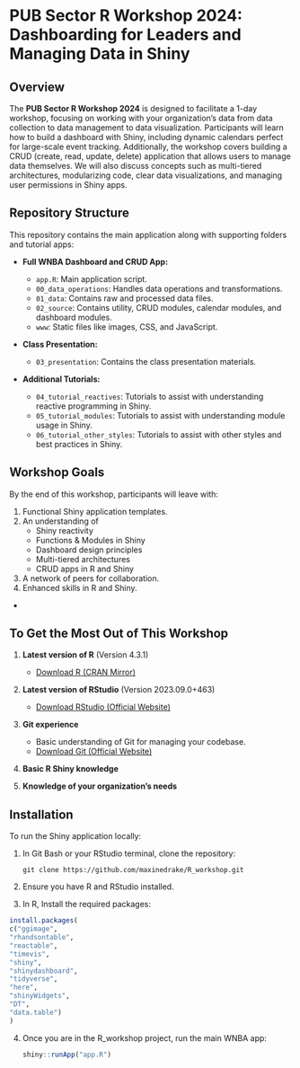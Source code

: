 # PUB Sector R Workshop 2024: Dashboarding for Leaders and Managing Data in Shiny

## Overview

The **PUB Sector R Workshop 2024** is designed to facilitate a 1-day workshop, focusing on working with your organization’s data from data collection to data management to data visualization. Participants will learn how to build a dashboard with Shiny, including dynamic calendars perfect for large-scale event tracking. Additionally, the workshop covers building a CRUD (create, read, update, delete) application that allows users to manage data themselves. We will also discuss concepts such as multi-tiered architectures, modularizing code, clear data visualizations, and managing user permissions in Shiny apps.

## Repository Structure

This repository contains the main application along with supporting folders and tutorial apps:

- **Full WNBA Dashboard and CRUD App:**
  - `app.R`: Main application script.
  - `00_data_operations`: Handles data operations and transformations.
  - `01_data`: Contains raw and processed data files.
  - `02_source`: Contains utility, CRUD modules, calendar modules, and dashboard modules.
  - `www`: Static files like images, CSS, and JavaScript.

- **Class Presentation:**
  - `03_presentation`: Contains the class presentation materials.

- **Additional Tutorials:**
  - `04_tutorial_reactives`: Tutorials to assist with understanding reactive programming in Shiny.
  - `05_tutorial_modules`: Tutorials to assist with understanding module usage in Shiny.
  - `06_tutorial_other_styles`: Tutorials to assist with other styles and best practices in Shiny.

## Workshop Goals

By the end of this workshop, participants will leave with:

1. Functional Shiny application templates.
2. An understanding of 
   * Shiny reactivity
   * Functions & Modules in Shiny
   * Dashboard design principles
   * Multi-tiered architectures
   * CRUD apps in R and Shiny
3. A network of peers for collaboration.
4. Enhanced skills in R and Shiny.

-
## To Get the Most Out of This Workshop

1. **Latest version of R** (Version 4.3.1)  
   - [Download R (CRAN Mirror)](https://cran.r-project.org/mirrors.html)  

2. **Latest version of RStudio** (Version 2023.09.0+463)  
   - [Download RStudio (Official Website)](https://posit.co/download/rstudio-desktop/)  

3. **Git experience**  
   - Basic understanding of Git for managing your codebase. 
   - [Download Git (Official Website)](https://git-scm.com/downloads)

4. **Basic R Shiny knowledge**

5. **Knowledge of your organization’s needs**

## Installation

To run the Shiny application locally:

1. In Git Bash or your RStudio terminal, clone the repository:
    ```
    git clone https://github.com/maxinedrake/R_workshop.git
    ```
    
2. Ensure you have R and RStudio installed.

3. In R, Install the required packages:
 ```R
install.packages(
c("ggimage",
"rhandsontable",
"reactable",
"timevis",
"shiny",
"shinydashboard",
"tidyverse",
"here",
"shinyWidgets",
"DT",
"data.table")
)
```

4. Once you are in the R_workshop project, run the main WNBA app:
   ```R
   shiny::runApp("app.R")
   ```
